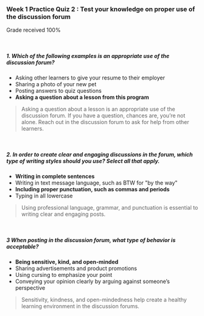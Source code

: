 <!--
* @Author: Surejya Suresh
-->

### Week 1 Practice Quiz 2 : Test your knowledge on proper use of the discussion forum
Grade received 100%

&nbsp;

##### 1. Which of the following examples is an appropriate use of the discussion forum?
* Asking other learners to give your resume to their employer
* Sharing a photo of your new pet
* Posting answers to quiz questions
* **Asking a question about a lesson from this program**
> Asking a question about a lesson is an appropriate use of the discussion forum. If you have a question, chances are, you’re not alone. Reach out in the discussion forum to ask for help from other learners.

&nbsp;

##### 2. In order to create clear and engaging discussions in the forum, which type of writing styles should you use? Select all that apply.
* **Writing in complete sentences**
* Writing in text message language, such as BTW for "by the way"
* **Including proper punctuation, such as commas and periods**
* Typing in all lowercase
>Using professional language, grammar, and punctuation is essential to writing clear and engaging posts.

&nbsp;

##### 3 When posting in the discussion forum, what type of behavior is acceptable?
* **Being sensitive, kind, and open-minded**
* Sharing advertisements and product promotions
* Using cursing to emphasize your point
* Conveying your opinion clearly by arguing against someone’s perspective
>Sensitivity, kindness, and open-mindedness help create a healthy learning environment in the discussion forums.

&nbsp;
